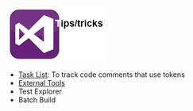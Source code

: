 

![assets/todoList.png](./assets/VisualStudio112x112tips.png)

- [Task List](https://github.com/karenpayneoregon/karenpayneoregon.github.io/blob/master/visual-studio/todo.md): To track code comments that use tokens
- [External Tools](https://github.com/karenpayneoregon/karenpayneoregon.github.io/blob/master/visual-studio/external-tools.md)
- Test Explorer
- Batch Build

